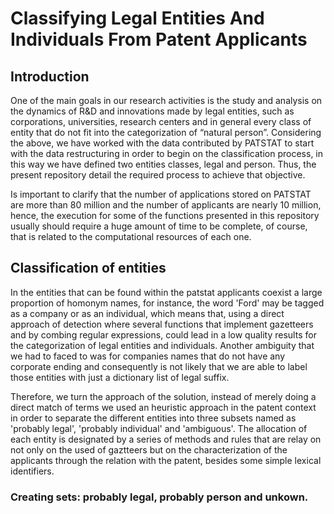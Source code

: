 # Classifying Legal Entities And Individuals From Patent Applicants

## Introduction

One of the main goals in our research activities is the study and analysis on the dynamics of R&D and innovations made by legal entities, such as corporations, universities, research centers and in general every class of entity that do not fit into the categorization of “natural person”. Considering the above, we have worked with the data contributed by PATSTAT to start with the data restructuring in order to begin on the classification process, in this way we have defined two entities classes, legal and person. Thus, the present repository detail the required process to achieve that objective.

Is important to clarify that the number of applications stored on PATSTAT are more than 80 million and the number of applicants are nearly 10 million, hence, the execution for some of the functions presented in this repository usually should require a huge amount of time to be complete, of course, that is related to the computational resources of each one.

## Classification of entities 

In the entities that can be found within the patstat applicants coexist a large proportion of homonym names, for instance, the word 'Ford' may be tagged as a company or as an individual, which means that, using a direct approach of detection where several functions that implement gazetteers and by combing regular expressions, could lead in a low quality results for the categorization of legal entities and individuals. Another ambiguity that we had to faced to was for companies names that do not have any corporate ending and consequently is not likely that we are able to label those entities with just a dictionary list of legal suffix.

Therefore, we turn the approach of the solution, instead of merely doing a direct match of terms we used an heuristic approach in the patent context in order to separate the different entities into three subsets named as 'probably legal', 'probably individual' and 'ambiguous'. The allocation of each entity is designated by a series of methods and rules that are relay on not only on the used of gaztteers but on the characterization of the applicants through the relation with the patent, besides some simple lexical identifiers.

### Creating sets: probably legal, probably person and unkown.



